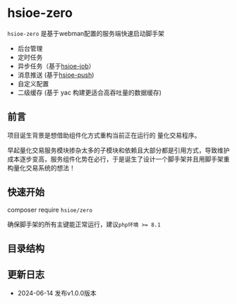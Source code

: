 # hsioe-zero

`hsioe-zero` 是基于webman配置的服务端快速启动脚手架

- 后台管理
- 定时任务
- 异步任务（基于[hsioe-job](https://github.com/dhsioe/jobs)）
- 消息推送 (基于[hsioe-push]())
- 自定义配置
- 二级缓存 (基于 yac 构建更适合高吞吐量的数据缓存)

## 前言

项目诞生背景是想借助组件化方式重构当前正在运行的 量化交易程序。

早起量化交易服务模块掺杂太多的子模块和依赖且大部分都是引用方式，导致维护成本逐步变高，服务组件化势在必行，于是诞生了设计一个脚手架并且用脚手架重构量化交易系统的想法！

## 快速开始 

composer require `hsioe/zero`

确保脚手架的所有主键能正常运行，建议`php环境 >= 8.1`

## 目录结构

## 更新日志
 - 2024-06-14 发布v1.0.0版本
